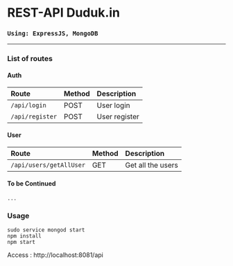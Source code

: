 # REST-API Duduk.in

### `Using: ExpressJS, MongoDB`
<hr>

### List of routes

#### Auth
| Route | Method | Description |
| :---- | :----- | :---------- |
| `/api/login` | POST | User login |
| `/api/register` | POST | User register |

#### User
| Route | Method | Description |
| :---- | :----- | :---------- |
| `/api/users/getAllUser` | GET | Get all the users |

#### To be Continued
`...`

### Usage
```
sudo service mongod start
npm install
npm start

```
Access : http://localhost:8081/api
